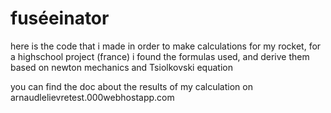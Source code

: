 # fuséeinator
here is the code that i made in order to make calculations for my rocket, for a highschool project (france)
i found the formulas used, and derive them based on newton mechanics and Tsiolkovski equation

you can find the doc about the results of my calculation on arnaudlelievretest.000webhostapp.com
